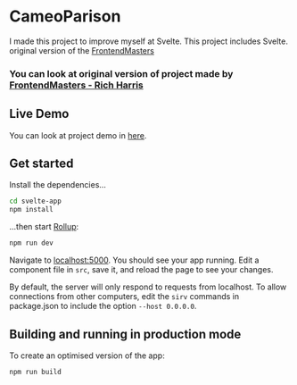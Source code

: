 # CameoParison

I made this project to improve myself at Svelte. This project includes Svelte. original version of the [FrontendMasters](https://github.com/Rich-Harris/cameoparison-starter/tree/complete)

### You can look at original version of project made by [FrontendMasters - Rich Harris](https://github.com/Rich-Harris/cameoparison-starter/tree/complete)

## Live Demo

You can look at project demo in [here]().

## Get started

Install the dependencies...

```bash
cd svelte-app
npm install
```

...then start [Rollup](https://rollupjs.org):

```bash
npm run dev
```

Navigate to [localhost:5000](http://localhost:5000). You should see your app running. Edit a component file in `src`, save it, and reload the page to see your changes.

By default, the server will only respond to requests from localhost. To allow connections from other computers, edit the `sirv` commands in package.json to include the option `--host 0.0.0.0`.


## Building and running in production mode

To create an optimised version of the app:

```bash
npm run build
```




